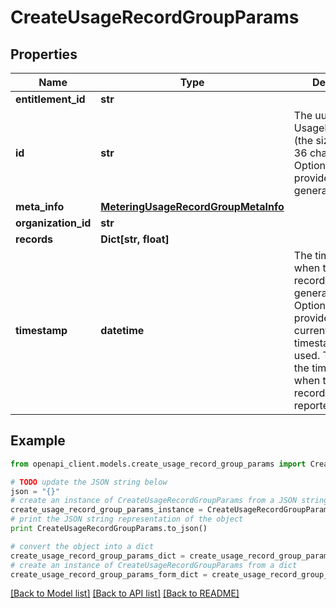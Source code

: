 # CreateUsageRecordGroupParams


## Properties
Name | Type | Description | Notes
------------ | ------------- | ------------- | -------------
**entitlement_id** | **str** |  | 
**id** | **str** | The uuid of the UsageRecordGroup (the size is up to 36 characters). Optional, if not provided, suger will generate one. | [optional] 
**meta_info** | [**MeteringUsageRecordGroupMetaInfo**](MeteringUsageRecordGroupMetaInfo.md) |  | [optional] 
**organization_id** | **str** |  | 
**records** | **Dict[str, float]** |  | 
**timestamp** | **datetime** | The timestamp of when the usage records were generated. Optional, if not provided, the current report timestamp will be used. This is not the timestamp of when the usage records were reported to Suger. | [optional] 

## Example

```python
from openapi_client.models.create_usage_record_group_params import CreateUsageRecordGroupParams

# TODO update the JSON string below
json = "{}"
# create an instance of CreateUsageRecordGroupParams from a JSON string
create_usage_record_group_params_instance = CreateUsageRecordGroupParams.from_json(json)
# print the JSON string representation of the object
print CreateUsageRecordGroupParams.to_json()

# convert the object into a dict
create_usage_record_group_params_dict = create_usage_record_group_params_instance.to_dict()
# create an instance of CreateUsageRecordGroupParams from a dict
create_usage_record_group_params_form_dict = create_usage_record_group_params.from_dict(create_usage_record_group_params_dict)
```
[[Back to Model list]](../README.md#documentation-for-models) [[Back to API list]](../README.md#documentation-for-api-endpoints) [[Back to README]](../README.md)


